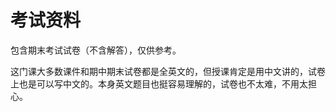 # 考试资料

包含期末考试试卷（不含解答），仅供参考。

这门课大多数课件和期中期末试卷都是全英文的，但授课肯定是用中文讲的，试卷上也是可以写中文的。本身英文题目也挺容易理解的，试卷也不太难，不用太担心。
